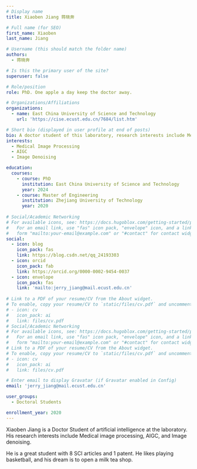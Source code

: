 ```yaml
---
# Display name
title: Xiaoben Jiang 蒋晓奔

# Full name (for SEO)
first_name: Xiaoben 
last_name: Jiang 

# Username (this should match the folder name)
authors:
  - 蒋晓奔

# Is this the primary user of the site?
superuser: false

# Role/position
role: PhD. One apple a day keep the doctor away.

# Organizations/Affiliations
organizations:
  - name: East China University of Science and Technology
    url: 'https://cise.ecust.edu.cn/7684/list.htm'

# Short bio (displayed in user profile at end of posts)
bio: A doctor student of this laboratory, research interests include Medical image processing, AIGC, and Image denoising.
interests:
  - Medical Image Processing
  - AIGC
  - Image Denoising

education:
  courses:
    - course: PhD
      institution: East China University of Science and Technology
      year: 2024
    - course: Master of Engineering
      institution: Zhejiang University of Technology
      year: 2020
      
# Social/Academic Networking
# For available icons, see: https://docs.hugoblox.com/getting-started/page-builder/#icons
#   For an email link, use "fas" icon pack, "envelope" icon, and a link in the
#   form "mailto:your-email@example.com" or "#contact" for contact widget.
social:
  - icon: blog
    icon_pack: fas
    link: https://blog.csdn.net/qq_24193303
  - icon: orcid
    icon_pack: fab
    link: https://orcid.org/0000-0002-9454-0037
  - icon: envelope
    icon_pack: fas
    link: 'mailto:jerry_jiang@mail.ecust.edu.cn'
  
# Link to a PDF of your resume/CV from the About widget.
# To enable, copy your resume/CV to `static/files/cv.pdf` and uncomment the lines below.
# - icon: cv
#   icon_pack: ai
#   link: files/cv.pdf
# Social/Academic Networking
# For available icons, see: https://docs.hugoblox.com/getting-started/page-builder/#icons
#   For an email link, use "fas" icon pack, "envelope" icon, and a link in the
#   form "mailto:your-email@example.com" or "#contact" for contact widget.
# Link to a PDF of your resume/CV from the About widget.
# To enable, copy your resume/CV to `static/files/cv.pdf` and uncomment the lines below.
# - icon: cv
#   icon_pack: ai
#   link: files/cv.pdf

# Enter email to display Gravatar (if Gravatar enabled in Config)
email: 'jerry_jiang@mail.ecust.edu.cn'

user_groups:
  - Doctoral Students

enrollment_year: 2020
---
```


Xiaoben Jiang is a Doctor Student of artificial intelligence at the laboratory. His research interests include Medical image processing, AIGC, and Image denoising. 

He is a great student with 8 SCI articles and 1 patent. He likes playing basketball, and his dream is to open a milk tea shop.
